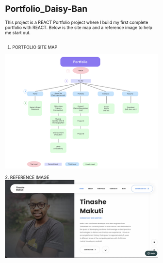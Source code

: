 # Portfolio_Daisy-Ban

This project is a REACT Portfolio project where I build my first complete portfolio with REACT.
Below is the site map and a reference image to help me start out. <br><br>

1. PORTFOLIO SITE MAP <br>
<img src = "portfolio map.png">
<br>
<br>
2. REFERENCE IMAGE <br>
<img src = "reference.png">
